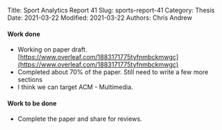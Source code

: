 Title: Sport Analytics Report 41
Slug: sports-report-41
Category: Thesis
Date: 2021-03-22
Modified: 2021-03-22
Authors: Chris Andrew

#### Work done
- Working on paper draft. [https://www.overleaf.com/1883171775tyfnmbckmwgc](https://www.overleaf.com/1883171775tyfnmbckmwgc)
- Completed about 70% of the paper. Still need to write a few more sections
- I think we can target ACM - Multimedia.


#### Work to be done
- Complete the paper and share for reviews.
